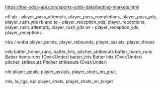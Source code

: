 https://the-odds-api.com/sports-odds-data/betting-markets.html

nfl 
qb - player_pass_attempts, player_pass_completions, player_pass_yds, player_rush_yds
rb and te - player_reception_yds, player_receptions, player_rush_attempts, player_rush_yds
wr - player_reception_yds, player_receptions

nba / wnba
player_points, player_rebounds, player_assists, player_threes

mlb
batter_home_runs, batter_hits, pitcher_strikeouts
batter_home_runs	Batter home runs (Over/Under)
batter_hits	Batter hits (Over/Under)
pitcher_strikeouts	Pitcher strikeouts (Over/Under)

nhl
player_goals, player_assists, player_shots_on_goal, 
            
mls, la_liga, epl
player_shots, player_shots_on_target